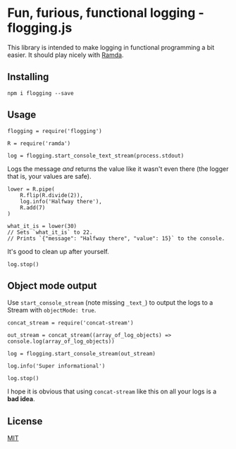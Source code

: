 # Fun, furious, functional logging - flogging.js

This library is intended to make logging in functional programming a bit easier.
It should play nicely with [Ramda](http://ramdajs.com/).


## Installing

	npm i flogging --save


## Usage

	flogging = require('flogging')

	R = require('ramda')

	log = flogging.start_console_text_stream(process.stdout)

Logs the message *and* returns the value like it wasn't even there (the logger that is, your values are safe).

	lower = R.pipe(
		R.flip(R.divide(2)),
		log.info('Halfway there'),
		R.add(7)
	)

	what_it_is = lower(30)
	// Sets `what_it_is` to 22.
	// Prints `{"message": "Halfway there", "value": 15}` to the console.

It's good to clean up after yourself.

	log.stop()


## Object mode output

Use `start_console_stream` (note missing `_text_`) to output the logs to a Stream with `objectMode: true`.

	concat_stream = require('concat-stream')

	out_stream = concat_stream((array_of_log_objects) => console.log(array_of_log_objects))

	log = flogging.start_console_stream(out_stream)

	log.info('Super informational')

	log.stop()

I hope it is obvious that using `concat-stream` like this on all your logs is a **bad idea**.


## License

[MIT](./LICENSE)
